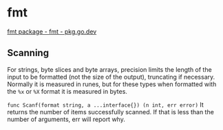 # fmt
[fmt package - fmt - pkg.go.dev](https://pkg.go.dev/fmt)

## Scanning
For strings, byte slices and byte arrays, precision limits the length of the input to be formatted (not the size of the output), truncating if necessary. Normally it is measured in runes, but for these types when formatted with the `%x` or `%X` format it is measured in bytes.

`func Scanf(format string, a ...interface{}) (n int, err error)`
It returns the number of items successfully scanned. If that is less than the number of arguments, err will report why.